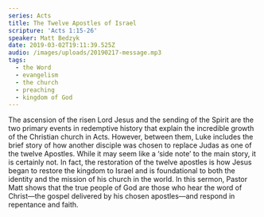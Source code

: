```yaml
---
series: Acts
title: The Twelve Apostles of Israel
scripture: 'Acts 1:15-26'
speaker: Matt Bedzyk
date: 2019-03-02T19:11:39.525Z
audio: /images/uploads/20190217-message.mp3
tags:
  - the Word
  - evangelism
  - the church
  - preaching
  - kingdom of God
---
```

The ascension of the risen Lord Jesus and the sending of the Spirit are the two primary events in redemptive history that explain the incredible growth of the Christian church in Acts. However, between them, Luke includes the brief story of how another disciple was chosen to replace Judas as one of the twelve Apostles. While it may seem like a ‘side note’ to the main story, it is certainly not. In fact, the restoration of the twelve apostles is how Jesus began to restore the kingdom to Israel and is foundational to both the identity and the mission of his church in the world. In this sermon, Pastor Matt shows that the true people of God are those who hear the word of Christ—the gospel delivered by his chosen apostles—and respond in repentance and faith.
